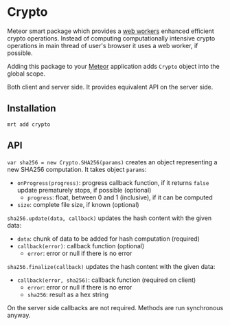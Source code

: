 Crypto
======

Meteor smart package which provides a [web workers](https://en.wikipedia.org/wiki/Web_worker) enhanced
efficient crypto operations. Instead of computing computationally intensive crypto operations in main
thread of user's browser it uses a web worker, if possible.

Adding this package to your [Meteor](http://www.meteor.com/) application adds `Crypto` object into the global scope.

Both client and server side. It provides equivalent API on the server side.

Installation
------------

```
mrt add crypto
```

API
---

`var sha256 = new Crypto.SHA256(params)` creates an object representing a new SHA256 computation. It takes object `params`:

 * `onProgress(progress)`: progress callback function, if it returns `false` update prematurely stops, if possible (optional)
    * `progress`: float, between 0 and 1 (inclusive), if it can be computed
 * `size`: complete file size, if known (optional)

`sha256.update(data, callback)` updates the hash content with the given data:

 * `data`: chunk of data to be added for hash computation (required)
 * `callback(error)`: callback function (optional)
    * `error`: error or null if there is no error

`sha256.finalize(callback)` updates the hash content with the given data:

 * `callback(error, sha256)`: callback function (required on client)
    * `error`: error or null if there is no error
    * `sha256`: result as a hex string

On the server side callbacks are not required. Methods are run synchronous
anyway.
